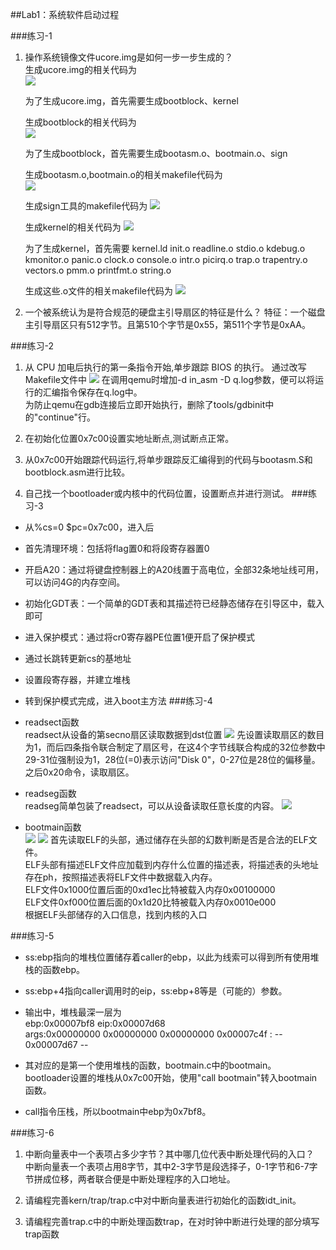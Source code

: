 ##Lab1：系统软件启动过程  

###练习-1  
1. 操作系统镜像文件ucore.img是如何一步一步生成的？  
    生成ucore.img的相关代码为  
	![](http://i.imgur.com/E7KfDhk.png)

	为了生成ucore.img，首先需要生成bootblock、kernel  

	生成bootblock的相关代码为  
	![](http://i.imgur.com/cicyZls.png)  
	
	为了生成bootblock，首先需要生成bootasm.o、bootmain.o、sign  
	
	生成bootasm.o,bootmain.o的相关makefile代码为  
	![](http://i.imgur.com/t7ppSnK.png)  
	
	生成sign工具的makefile代码为
	![](http://i.imgur.com/LEssGhi.png)  
	
	生成kernel的相关代码为
	![](http://i.imgur.com/mkKAzcB.png)
	
	为了生成kernel，首先需要 kernel.ld init.o readline.o stdio.o kdebug.o kmonitor.o panic.o clock.o console.o intr.o picirq.o trap.o trapentry.o vectors.o pmm.o  printfmt.o string.o  
	
	生成这些.o文件的相关makefile代码为
	![](http://i.imgur.com/pNtnaLa.png)

2. 一个被系统认为是符合规范的硬盘主引导扇区的特征是什么？
	特征：一个磁盘主引导扇区只有512字节。且第510个字节是0x55，第511个字节是0xAA。


###练习-2
1. 从 CPU 加电后执行的第一条指令开始,单步跟踪 BIOS 的执行。
	通过改写Makefile文件中
	![](http://i.imgur.com/whQVCXJ.png)
	在调用qemu时增加-d in_asm -D q.log参数，便可以将运行的汇编指令保存在q.log中。  
	为防止qemu在gdb连接后立即开始执行，删除了tools/gdbinit中的"continue"行。  

2. 在初始化位置0x7c00设置实地址断点,测试断点正常。
	
3. 从0x7c00开始跟踪代码运行,将单步跟踪反汇编得到的代码与bootasm.S和 bootblock.asm进行比较。
	
4. 自己找一个bootloader或内核中的代码位置，设置断点并进行测试。
###练习-3
- 从%cs=0 $pc=0x7c00，进入后
- 首先清理环境：包括将flag置0和将段寄存器置0
- 开启A20：通过将键盘控制器上的A20线置于高电位，全部32条地址线可用，可以访问4G的内存空间。
- 初始化GDT表：一个简单的GDT表和其描述符已经静态储存在引导区中，载入即可
- 进入保护模式：通过将cr0寄存器PE位置1便开启了保护模式
- 通过长跳转更新cs的基地址
- 设置段寄存器，并建立堆栈
- 转到保护模式完成，进入boot主方法
###练习-4
- readsect函数  
	readsect从设备的第secno扇区读取数据到dst位置
	![](http://i.imgur.com/bTeK3TC.png)
	先设置读取扇区的数目为1，而后四条指令联合制定了扇区号，在这4个字节线联合构成的32位参数中29-31位强制设为1，28位(=0)表示访问"Disk 0"，0-27位是28位的偏移量。之后0x20命令，读取扇区。  

- readseg函数  
	readseg简单包装了readsect，可以从设备读取任意长度的内容。
	![](http://i.imgur.com/P4hkqk9.png)
	
- bootmain函数  
	![](http://i.imgur.com/mNWGzY9.png)
	![](http://i.imgur.com/i0riZue.png)
	首先读取ELF的头部，通过储存在头部的幻数判断是否是合法的ELF文件。  
	ELF头部有描述ELF文件应加载到内存什么位置的描述表，将描述表的头地址存在ph，按照描述表将ELF文件中数据载入内存。  
	ELF文件0x1000位置后面的0xd1ec比特被载入内存0x00100000  
	ELF文件0xf000位置后面的0x1d20比特被载入内存0x0010e000  
	根据ELF头部储存的入口信息，找到内核的入口  

###练习-5
- ss:ebp指向的堆栈位置储存着caller的ebp，以此为线索可以得到所有使用堆栈的函数ebp。
- ss:ebp+4指向caller调用时的eip，ss:ebp+8等是（可能的）参数。

- 输出中，堆栈最深一层为  
	ebp:0x00007bf8 eip:0x00007d68 \
		args:0x00000000 0x00000000 0x00000000 0x00007c4f
	    <unknow>: -- 0x00007d67 --
- 其对应的是第一个使用堆栈的函数，bootmain.c中的bootmain。  
	bootloader设置的堆栈从0x7c00开始，使用"call bootmain"转入bootmain函数。
- call指令压栈，所以bootmain中ebp为0x7bf8。

###练习-6
1. 中断向量表中一个表项占多少字节？其中哪几位代表中断处理代码的入口？  
	中断向量表一个表项占用8字节，其中2-3字节是段选择子，0-1字节和6-7字节拼成位移，两者联合便是中断处理程序的入口地址。
2. 请编程完善kern/trap/trap.c中对中断向量表进行初始化的函数idt_init。  

3. 请编程完善trap.c中的中断处理函数trap，在对时钟中断进行处理的部分填写trap函数  

